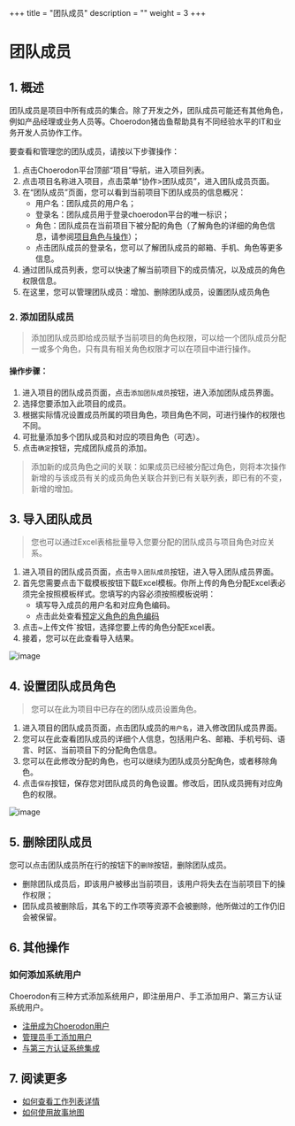 +++
title = "团队成员"
description = ""
weight = 3
+++

# 团队成员

## 1. 概述

团队成员是项目中所有成员的集合。除了开发之外，团队成员可能还有其他角色，例如产品经理或业务人员等。Choerodon猪齿鱼帮助具有不同经验水平的IT和业务开发人员协作工作。

要查看和管理您的团队成员，请按以下步骤操作：

1. 点击Choerodon平台顶部“项目”导航，进入项目列表。
2. 点击项目名称进入项目，点击菜单“协作>团队成员”，进入团队成员页面。
3. 在“团队成员”页面，您可以看到当前项目下团队成员的信息概况：
    - 用户名：团队成员的用户名；
    - 登录名：团队成员用于登录choerodon平台的唯一标识；
    - 角色：团队成员在当前项目下被分配的角色（了解角色的详细的角色信息，请参阅[项目角色与操作]()）；
    - 点击团队成员的登录名，您可以了解团队成员的邮箱、手机、角色等更多信息。
4. 通过团队成员列表，您可以快速了解当前项目下的成员情况，以及成员的角色权限信息。
5. 在这里，您可以管理团队成员：增加、删除团队成员，设置团队成员角色

### 2. 添加团队成员

> 添加团队成员即给成员赋予当前项目的角色权限，可以给一个团队成员分配一或多个角色，只有具有相关角色权限才可以在项目中进行操作。

#### 操作步骤：
1. 进入项目的团队成员页面，点击`添加团队成员`按钮，进入添加团队成员界面。
2. 选择您要添加入此项目的成员。
3. 根据实际情况设置成员所属的项目角色，项目角色不同，可进行操作的权限也不同。
4. 可批量添加多个团队成员和对应的项目角色（可选）。
5. 点击`确定`按钮，完成团队成员的添加。

<blockquote class="note">
添加新的成员角色之间的关联：如果成员已经被分配过角色，则将本次操作新增的与该成员有关的成员角色关联合并到已有关联列表，即已有的不变，新增的增加。
</blockquote>

## 3. 导入团队成员

> 您也可以通过Excel表格批量导入您要分配的团队成员与项目角色对应关系。

1. 进入项目的团队成员页面，点击`导入团队成员`按钮，进入导入团队成员界面。
2. 首先您需要点击下载模板按钮下载Excel模板。你所上传的角色分配Excel表必须完全按照模板样式。您填写的内容必须按照模板说明：
    - 填写导入成员的用户名和对应角色编码。
    - 点击此处查看[预定义角色的角色编码]()
3. 点击~上传文件`按钮，选择您要上传的角色分配Excel表。
4. 接着，您可以在此查看导入结果。

![image](/docs/user-guide/cooperation/image/team-member-03.png)

## 4. 设置团队成员角色

> 您可以在此为项目中已存在的团队成员设置角色。

1. 进入项目的团队成员页面，点击团队成员的`用户名`，进入修改团队成员界面。
2. 您可以在此查看团队成员的详细个人信息，包括用户名、邮箱、手机号码、语言、时区、当前项目下的分配角色信息。
3. 您可以在此修改分配的角色，也可以继续为团队成员分配角色，或者移除角色。
4. 点击`保存`按钮，保存您对团队成员的角色设置。修改后，团队成员拥有对应角色的权限。

![image](/docs/user-guide/cooperation/image/team-member-04.png)

## 5. 删除团队成员

您可以点击团队成员所在行的按钮下的`删除`按钮，删除团队成员。
- 删除团队成员后，即该用户被移出当前项目，该用户将失去在当前项目下的操作权限；
- 团队成员被删除后，其名下的工作项等资源不会被删除，他所做过的工作仍旧会被保留。


## 6. 其他操作

### 如何添加系统用户

Choerodon有三种方式添加系统用户，即注册用户、手工添加用户、第三方认证系统用户。

* [注册成为Choerodon用户](http://choerodon.io/zh)
* [管理员手工添加用户](../../manager-guide/manager-center/org-user/#cresteuser)
* [与第三方认证系统集成](../../manager-guide/manager-center/setting/#ldap)

## 7. 阅读更多

- [如何查看工作列表详情](../work-lists)
- [如何使用故事地图](../work-lists/user-story)